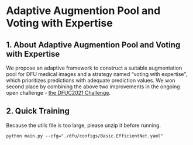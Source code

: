 # Adaptive Augmention Pool and Voting with Expertise

## 1. About Adaptive Augmention Pool and Voting with Expertise

We propose an adaptive framework to construct a suitable augmentation pool for DFU medical images and a strategy named “voting with expertise”, which prioritizes predictions with adequate prediction values. We won second place by combining the above two improvements in the ongoing open challenge - [the DFUC2021 Challenge](https://dfu-2021.grand-challenge.org).

## 2. Quick Training

Because the utils file is too large, please unzip it before running.

    python main.py --cfg="./dfu/configs/Basic.EfficientNet.yaml"
